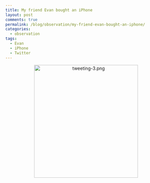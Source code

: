 ```yaml
---
title: My friend Evan bought an iPhone
layout: post
comments: true
permalink: /blog/observation/my-friend-evan-bought-an-iphone/
categories:
  - observation
tags:
  - Evan
  - iPhone
  - Twitter
---
```

<center>
  <img src="http://mitcho.com/blog/wp-content/uploads/2009/12/tweeting-3.png" alt="tweeting-3.png" border="0" width="324" height="352" />
</center>